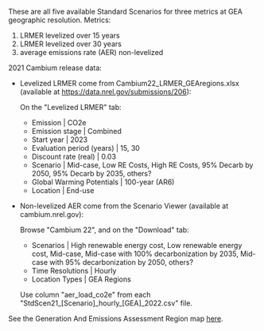 These are all five available Standard Scenarios for three metrics at GEA geographic resolution. Metrics:
1. LRMER levelized over 15 years
2. LRMER levelized over 30 years
3. average emissions rate (AER) non-levelized

2021 Cambium release data:
- Levelized LRMER come from Cambium22_LRMER_GEAregions.xlsx (available at https://data.nrel.gov/submissions/206):

  On the "Levelized LRMER" tab:
  - Emission | CO2e
  - Emission stage | Combined
  - Start year | 2023
  - Evaluation period (years) | 15, 30
  - Discount rate (real) | 0.03
  - Scenario | Mid-case, Low RE Costs, High RE Costs, 95% Decarb by 2050, 95% Decarb by 2035, others?
  - Global Warming Potentials | 100-year (AR6)
  - Location | End-use

- Non-levelized AER come from the Scenario Viewer (available at cambium.nrel.gov):

  Browse "Cambium 22", and on the "Download" tab:
  - Scenarios | High renewable energy cost, Low renewable energy cost, Mid-case, Mid-case with 100% decarbonization by 2035, Mid-case with 95% decarbonization by 2050, others?
  - Time Resolutions | Hourly
  - Location Types | GEA Regions

  Use column "aer_load_co2e" from each "StdScen21_[Scenario]\_hourly_[GEA]_2022.csv" file.

See the Generation And Emissions Assessment Region map [here](https://github.com/NREL/resstock/wiki/Generation-And-Emissions-Assessment-Region-Map).
